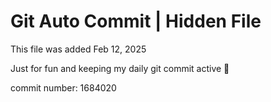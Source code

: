 # Git Auto Commit | Hidden File

This file was added Feb 12, 2025

Just for fun and keeping my daily git commit active 🤪

commit number: 1684020
